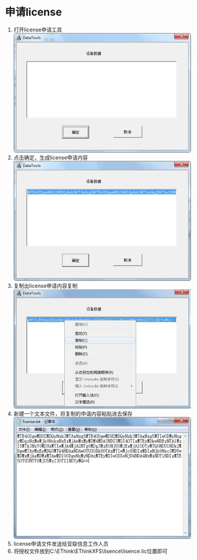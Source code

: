 # 申请license

1. 打开license申请工具
   ![](/assets/license-1.jpg)
2. 点击确定，生成license申请内容
   ![](/assets/license-3.jpg)
3. 复制出license申请内容复制
   ![](/assets/license5.jpg)
4. 新建一个文本文件，将复制的申请内容粘贴进去保存
   ![](/assets/license-6.jpg)
5. license申请文件发送给亚联信息工作人员
6. 将授权文件放到C:\EThink\EThinkXFS\lisence\lisence.lic位置即可



